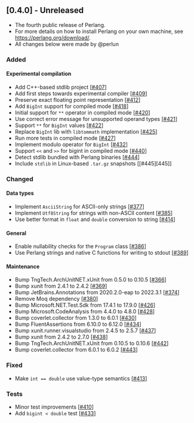## [0.4.0] - Unreleased
- The fourth public release of Perlang.
- For more details on how to install Perlang on your own machine, see https://perlang.org/download/.
- All changes below were made by @perlun

### Added
#### Experimental compilation
- Add C++-based stdlib project [[#407][407]]
- Add first steps towards experimental compiler [[#409][409]]
- Preserve exact floating point representation [[#412][412]]
- Add `BigInt` support for compiled mode [[#418][418]]
- Initial support for `**` operator in compiled mode [[#420][420]]
- Use correct error message for unsupported operand types [[#421][421]]
- Support `**` for `BigInt` values [[#422][422]]
- Replace `BigInt` lib with `libtommath` implementation [[#425][425]]
- Run more tests in compiled mode [[#427][427]]
- Implement modulo operator for `BigInt` [[#432][432]]
- Support `<<` and `>>` for bigint in compiled mode [[#440][440]]
- Detect stdlib bundled with Perlang binaries [[#444][444]]
- Include `stdlib` in Linux-based `.tar.gz` snapshots [[#445][445]]

### Changed
#### Data types
- Implement `AsciiString` for ASCII-only strings [[#377][377]]
- Implement `Utf8String` for strings with non-ASCII content [[#385][385]]
- Use better format in `float` and `double` conversion to string [[#414][414]]

#### General
- Enable nullability checks for the `Program` class [[#386][386]]
- Use Perlang strings and native C functions for writing to stdout [[#389][389]]

#### Maintenance
- Bump TngTech.ArchUnitNET.xUnit from 0.5.0 to 0.10.5 [[#366][366]]
- Bump xunit from 2.4.1 to 2.4.2 [[#369][369]]
- Bump JetBrains.Annotations from 2020.2.0-eap to 2022.3.1 [[#374][374]]
- Remove Moq dependency [[#380][380]]
- Bump Microsoft.NET.Test.Sdk from 17.4.1 to 17.9.0 [[#426][426]]
- Bump Microsoft.CodeAnalysis from 4.4.0 to 4.8.0 [[#428][428]]
- Bump coverlet.collector from 1.3.0 to 6.0.1 [[#430][430]]
- Bump FluentAssertions from 6.10.0 to 6.12.0 [[#434][434]]
- Bump xunit.runner.visualstudio from 2.4.5 to 2.5.7 [[#437][437]]
- Bump xunit from 2.4.2 to 2.7.0 [[#438][438]]
- Bump TngTech.ArchUnitNET.xUnit from 0.10.5 to 0.10.6 [[#442][442]]
- Bump coverlet.collector from 6.0.1 to 6.0.2 [[#443][443]]

### Fixed
- Make `int == double` use value-type semantics [[#413][413]]

### Tests
- Minor test improvements [[#410][410]]
- Add `bigint < double` test [[#433][433]]

[366]: https://github.com/perlang-org/perlang/pull/366
[369]: https://github.com/perlang-org/perlang/pull/369
[374]: https://github.com/perlang-org/perlang/pull/374
[377]: https://github.com/perlang-org/perlang/pull/377
[380]: https://github.com/perlang-org/perlang/pull/380
[385]: https://github.com/perlang-org/perlang/pull/385
[386]: https://github.com/perlang-org/perlang/pull/386
[389]: https://github.com/perlang-org/perlang/pull/389
[407]: https://github.com/perlang-org/perlang/pull/407
[409]: https://github.com/perlang-org/perlang/pull/409
[410]: https://github.com/perlang-org/perlang/pull/410
[412]: https://github.com/perlang-org/perlang/pull/412
[413]: https://github.com/perlang-org/perlang/pull/413
[414]: https://github.com/perlang-org/perlang/pull/414
[418]: https://github.com/perlang-org/perlang/pull/418
[420]: https://github.com/perlang-org/perlang/pull/420
[421]: https://github.com/perlang-org/perlang/pull/421
[422]: https://github.com/perlang-org/perlang/pull/422
[425]: https://github.com/perlang-org/perlang/pull/425
[426]: https://github.com/perlang-org/perlang/pull/426
[427]: https://github.com/perlang-org/perlang/pull/427
[428]: https://github.com/perlang-org/perlang/pull/428
[430]: https://github.com/perlang-org/perlang/pull/430
[432]: https://github.com/perlang-org/perlang/pull/432
[433]: https://github.com/perlang-org/perlang/pull/433
[434]: https://github.com/perlang-org/perlang/pull/434
[437]: https://github.com/perlang-org/perlang/pull/437
[438]: https://github.com/perlang-org/perlang/pull/438
[440]: https://github.com/perlang-org/perlang/pull/440
[442]: https://github.com/perlang-org/perlang/pull/442
[443]: https://github.com/perlang-org/perlang/pull/443
[444]: https://github.com/perlang-org/perlang/pull/444
